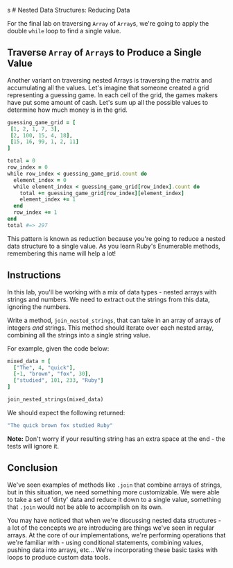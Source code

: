 s # Nested Data Structures: Reducing Data

For the final lab on traversing `Array` of `Array`s, we're going to apply the
double `while` loop to find a single value.

## Traverse `Array` of `Array`s to Produce a Single Value

Another variant on traversing nested Arrays is traversing the matrix and
accumulating all the values. Let's imagine that someone created a grid
representing a guessing game. In each cell of the grid, the games makers have put
some amount of cash. Let's sum up all the possible values to determine how much
money is in the grid.

```rb
guessing_game_grid = [
 [1, 2, 1, 7, 3],
 [2, 100, 15, 4, 18],
 [15, 16, 99, 1, 2, 11]
]

total = 0
row_index = 0
while row_index < guessing_game_grid.count do
  element_index = 0
  while element_index < guessing_game_grid[row_index].count do
    total += guessing_game_grid[row_index][element_index]
    element_index += 1
  end
  row_index += 1
end
total #=> 297
```

This pattern is known as reduction because you're going to reduce a nested data
structure to a single value. As you learn Ruby's Enumerable methods, remembering
this name will help a lot!

## Instructions

In this lab, you'll be working with a mix of data types - nested arrays with
strings and numbers. We need to extract out the strings from this data, ignoring
the numbers.

Write a method, `join_nested_strings`, that can take in an array of arrays of
integers _and_ strings. This method should iterate over each nested array,
combining all the strings into a single string value.

For example, given the code below:

```rb
mixed_data = [
  ["The", 4, "quick"],
  [-1, "brown", "fox", 30],
  ["studied", 101, 233, "Ruby"]
]

join_nested_strings(mixed_data)
```

We should expect the following returned:

```rb
"The quick brown fox studied Ruby"
```

**Note:** Don't worry if your resulting string has an extra space at the end -
the tests will ignore it.

## Conclusion

We've seen examples of methods like `.join` that combine arrays of strings, but
in this situation, we need something more customizable. We were able to take a
set of 'dirty' data and reduce it down to a single value, something that `.join`
would not be able to accomplish on its own.

You may have noticed that when we're discussing nested data structures - a lot of
the concepts we are introducing are things we've seen in regular arrays. At the
core of our implementations, we're performing operations that we're familiar
with - using conditional statements, combining values, pushing data into arrays,
etc... We're incorporating these basic tasks with loops to produce custom data
tools.
